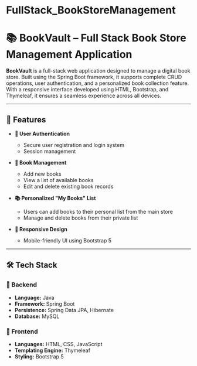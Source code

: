 # FullStack_BookStoreManagement

# 📚 BookVault – Full Stack Book Store Management Application

**BookVault** is a full-stack web application designed to manage a digital book store. Built using the Spring Boot framework, it supports complete CRUD operations, user authentication, and a personalized book collection feature. With a responsive interface developed using HTML, Bootstrap, and Thymeleaf, it ensures a seamless experience across all devices.

---

## 🚀 Features

- **🔐 User Authentication**
  - Secure user registration and login system
  - Session management

- **📘 Book Management**
  - Add new books
  - View a list of available books
  - Edit and delete existing book records

- **📚 Personalized "My Books" List**
  - Users can add books to their personal list from the main store
  - Manage and delete books from their private list

- **📱 Responsive Design**
  - Mobile-friendly UI using Bootstrap 5

---

## 🛠️ Tech Stack

### 🔧 Backend
- **Language:** Java
- **Framework:** Spring Boot
- **Persistence:** Spring Data JPA, Hibernate
- **Database:** MySQL

### 🎨 Frontend
- **Languages:** HTML, CSS, JavaScript
- **Templating Engine:** Thymeleaf
- **Styling:** Bootstrap 5
